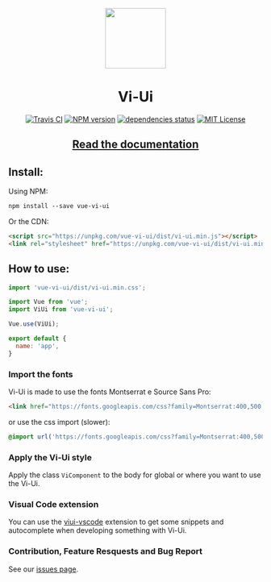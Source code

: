 <p align="center">
  <img src="https://raw.githubusercontent.com/vitta-health/Vi-Ui/master/docsSrc/assets/img/vi-ui.svg?sanitize=true" width="120px">
</p>
<h1 align="center">Vi-Ui</h1>
<p align="center">
  <a href="https://travis-ci.org/vitta-health/Vi-Ui"><img src="https://travis-ci.org/vitta-health/Vi-Ui.svg?branch=master" alt="Travis CI"/></a>
  <a href="https://www.npmjs.com/package/Vi-Ui"><img src="https://img.shields.io/npm/v/Vi-Ui.svg?style=flat-square" alt="NPM version"/></a>
  <a href="https://david-dm.org/vitta-health/Vi-Ui"><img src="https://david-dm.org/vitta-health/Vi-Ui/status.svg" alt="dependencies status"/></a>
  <a href="https://github.com/vitta-health/Vi-Ui/blob/master/LICENSE"><img src="https://img.shields.io/badge/License-MIT-blue.svg" alt="MIT License"/></a>
</p>

<h2 align="center"><a href="https://vitta-health.github.io/Vi-Ui/">Read the documentation</a></h2>

## Install:

Using NPM:

```html static
npm install --save vue-vi-ui
```

Or the CDN:
```html static
<script src="https://unpkg.com/vue-vi-ui/dist/vi-ui.min.js"></script>
<link rel="stylesheet" href="https://unpkg.com/vue-vi-ui/dist/vi-ui.min.css">
```


## How to use:

```js static
import 'vue-vi-ui/dist/vi-ui.min.css';

import Vue from 'vue';
import ViUi from 'vue-vi-ui';

Vue.use(ViUi);

export default {
  name: 'app',
}
```

### Import the fonts

Vi-Ui is made to use the fonts Montserrat e Source Sans Pro:

```html static
<link href="https://fonts.googleapis.com/css?family=Montserrat:400,500|Source+Sans+Pro:400,400i,700,700i" rel="stylesheet">
```

or use the css import (slower):

```css static
@import url('https://fonts.googleapis.com/css?family=Montserrat:400,500|Source+Sans+Pro:400,400i,700,700i');
```

### Apply the Vi-Ui style

Apply the class `ViComponent` to the body for global or where you want to use the Vi-Ui.

### Visual Code extension

You can use the <a href="https://github.com/pablovieiras/viui-vscode">viui-vscode</a> extension to get some snippets and autocomplete when developing something with Vi-Ui.

### Contribution, Feature Resquests and Bug Report

See our <a href="https://github.com/vitta-health/Vi-Ui/issues">issues page</a>.
